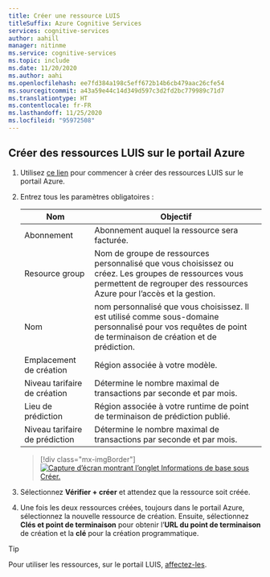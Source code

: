 ```yaml
---
title: Créer une ressource LUIS
titleSuffix: Azure Cognitive Services
services: cognitive-services
author: aahill
manager: nitinme
ms.service: cognitive-services
ms.topic: include
ms.date: 11/20/2020
ms.author: aahi
ms.openlocfilehash: ee7fd384a198c5eff672b14b6cb479aac26cfe54
ms.sourcegitcommit: a43a59e44c14d349d597c3d2fd2bc779989c71d7
ms.translationtype: HT
ms.contentlocale: fr-FR
ms.lasthandoff: 11/25/2020
ms.locfileid: "95972508"
---
```

<a name="create-luis-resources"></a>

## <a name="create-luis-resources-in-the-azure-portal"></a>Créer des ressources LUIS sur le portail Azure

1. Utilisez [ce lien](https://ms.portal.azure.com/#create/Microsoft.CognitiveServicesLUISAllInOne) pour commencer à créer des ressources LUIS sur le portail Azure.

1. Entrez tous les paramètres obligatoires :

    |Nom|Objectif|
    |--|--|
    |Abonnement | Abonnement auquel la ressource sera facturée.|
    |Resource group| Nom de groupe de ressources personnalisé que vous choisissez ou créez. Les groupes de ressources vous permettent de regrouper des ressources Azure pour l’accès et la gestion.|
    |Nom| nom personnalisé que vous choisissez. Il est utilisé comme sous-domaine personnalisé pour vos requêtes de point de terminaison de création et de prédiction.|
    |Emplacement de création|Région associée à votre modèle.|
    |Niveau tarifaire de création|Détermine le nombre maximal de transactions par seconde et par mois.|
    |Lieu de prédiction|Région associée à votre runtime de point de terminaison de prédiction publié.|
    |Niveau tarifaire de prédiction|Détermine le nombre maximal de transactions par seconde et par mois.|

    > [!div class="mx-imgBorder"]
    > [![Capture d’écran montrant l’onglet Informations de base sous Créer.](../media/luis-how-to-azure-subscription/create-resource-in-azure-small.png)](../media/luis-how-to-azure-subscription/create-resource-in-azure-small.png#lightbox)

1. Sélectionnez **Vérifier + créer** et attendez que la ressource soit créée.
1. Une fois les deux ressources créées, toujours dans le portail Azure, sélectionnez la nouvelle ressource de création. Ensuite, sélectionnez **Clés et point de terminaison** pour obtenir l’**URL du point de terminaison** de création et la **clé** pour la création programmatique.

> [!TIP]
> Pour utiliser les ressources, sur le portail LUIS, [affectez-les](../luis-how-to-azure-subscription.md#assign-an-authoring-resource-in-the-luis-portal-for-all-apps).
